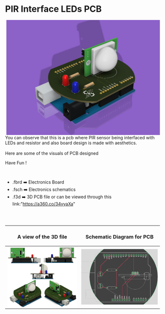 


<h1>PIR Interface LEDs PCB</h1>

<div>
   <img width=500 align=right src="https://github.com/Electroversity/Electroverse/blob/main/PCB%20Designs/13-PIR%20interface%20LEDs/PIR%20board%20v2.png"/>
   <p>You can observe that this is a pcb where PIR sensor being interfaced with LEDs and resistor and also board design is made with aesthetics.<br><br>Here are some of the visuals of PCB designed<br>
        
   Have Fun !
  </p>
<br>

   - .fbrd ➡️ Electronics Board
   - .fsch ➡️ Electronics schematics
   - .f3d  ➡️ 3D PCB file or can be viewed through this link:"https://a360.co/34vyaXa"
   
<br> <br>  
<div align=center>
   
| <h3>A view of the 3D file</h2> | <h3>Schematic Diagram for PCB</h3> |      
| --- | --- |
| <img width=750 align=center src="https://github.com/Electroversity/Electroverse/blob/main/PCB%20Designs/13-PIR%20interface%20LEDs/img2.png"/><br><img width=700 align=center src="https://github.com/Electroversity/Electroverse/blob/main/PCB%20Designs/13-PIR%20interface%20LEDs/img1.png"/> |    <img width="700" src="https://github.com/Electroversity/Electroverse/blob/main/PCB%20Designs/13-PIR%20interface%20LEDs/schematics.png"> | 
 
</div>

 

